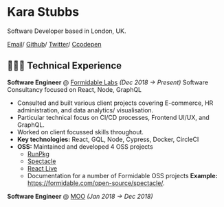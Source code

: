 # Kara Stubbs

Software Developer based in London, UK.

[Email](mailto:karaestubbs@gmail.com)/ [Github](https://github.com/kiraarghy)/ [Twitter](https://twitter.com/KiraArghy)/ [Ccodepen](https://codepen.io/kiraarghy)

## 👩🏻‍💻 Technical Experience

**Software Engineer** @ [Formidable Labs](https://formidable.com/) *(Dec 2018 -> Present)*
Software Consultancy focused on React, Node, GraphQL

* Consulted and built various client projects covering E-commerce, HR administration, and data analytics/ visualisation.
* Particular technical focus on CI/CD processes, Frontend UI/UX, and GraphQL.
* Worked on client focussed skills throughout. 
* **Key technologies:** React, GQL, Node, Cypress, Docker, CircleCI
* **OSS:** Maintained and developed 4 OSS projects 
  * [RunPkg](https://www.runpkg.com/)
  * [Spectacle](https://github.com/FormidableLabs/spectacle)
  * [React Live](https://github.com/FormidableLabs/react-live)
  * Documentation for a number of Formidable OSS projects **Example:** https://formidable.com/open-source/spectacle/.
  
**Software Engineer** @ [MOO](https://www.moo.com/) *(Jan 2018 -> Dec 2018)*
